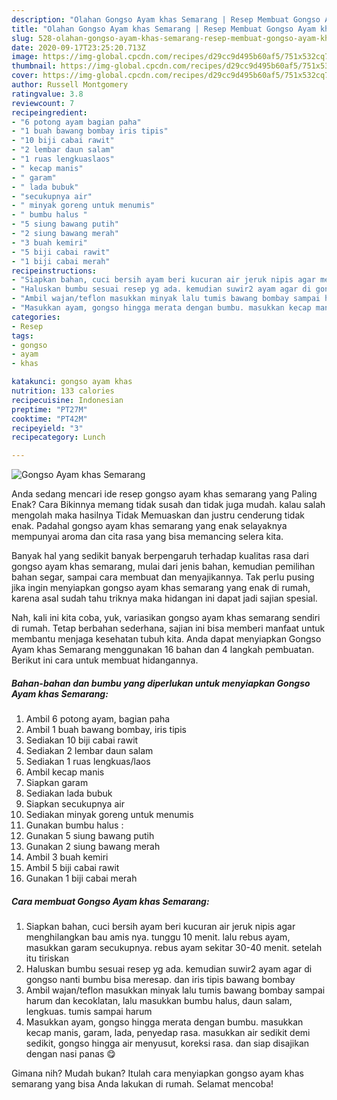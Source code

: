 ```yaml
---
description: "Olahan Gongso Ayam khas Semarang | Resep Membuat Gongso Ayam khas Semarang Yang Sedap"
title: "Olahan Gongso Ayam khas Semarang | Resep Membuat Gongso Ayam khas Semarang Yang Sedap"
slug: 528-olahan-gongso-ayam-khas-semarang-resep-membuat-gongso-ayam-khas-semarang-yang-sedap
date: 2020-09-17T23:25:20.713Z
image: https://img-global.cpcdn.com/recipes/d29cc9d495b60af5/751x532cq70/gongso-ayam-khas-semarang-foto-resep-utama.jpg
thumbnail: https://img-global.cpcdn.com/recipes/d29cc9d495b60af5/751x532cq70/gongso-ayam-khas-semarang-foto-resep-utama.jpg
cover: https://img-global.cpcdn.com/recipes/d29cc9d495b60af5/751x532cq70/gongso-ayam-khas-semarang-foto-resep-utama.jpg
author: Russell Montgomery
ratingvalue: 3.8
reviewcount: 7
recipeingredient:
- "6 potong ayam bagian paha"
- "1 buah bawang bombay iris tipis"
- "10 biji cabai rawit"
- "2 lembar daun salam"
- "1 ruas lengkuaslaos"
- " kecap manis"
- " garam"
- " lada bubuk"
- "secukupnya air"
- " minyak goreng untuk menumis"
- " bumbu halus "
- "5 siung bawang putih"
- "2 siung bawang merah"
- "3 buah kemiri"
- "5 biji cabai rawit"
- "1 biji cabai merah"
recipeinstructions:
- "Siapkan bahan, cuci bersih ayam beri kucuran air jeruk nipis agar menghilangkan bau amis nya. tunggu 10 menit. lalu rebus ayam, masukkan garam secukupnya. rebus ayam sekitar 30-40 menit. setelah itu tiriskan"
- "Haluskan bumbu sesuai resep yg ada. kemudian suwir2 ayam agar di gongso nanti bumbu bisa meresap. dan iris tipis bawang bombay"
- "Ambil wajan/teflon masukkan minyak lalu tumis bawang bombay sampai harum dan kecoklatan, lalu masukkan bumbu halus, daun salam, lengkuas. tumis sampai harum"
- "Masukkan ayam, gongso hingga merata dengan bumbu. masukkan kecap manis, garam, lada, penyedap rasa. masukkan air sedikit demi sedikit, gongso hingga air menyusut, koreksi rasa. dan siap disajikan dengan nasi panas 😋"
categories:
- Resep
tags:
- gongso
- ayam
- khas

katakunci: gongso ayam khas 
nutrition: 133 calories
recipecuisine: Indonesian
preptime: "PT27M"
cooktime: "PT42M"
recipeyield: "3"
recipecategory: Lunch

---
```



![Gongso Ayam khas Semarang](https://img-global.cpcdn.com/recipes/d29cc9d495b60af5/751x532cq70/gongso-ayam-khas-semarang-foto-resep-utama.jpg)

Anda sedang mencari ide resep gongso ayam khas semarang yang Paling Enak? Cara Bikinnya memang tidak susah dan tidak juga mudah. kalau salah mengolah maka hasilnya Tidak Memuaskan dan justru cenderung tidak enak. Padahal gongso ayam khas semarang yang enak selayaknya mempunyai aroma dan cita rasa yang bisa memancing selera kita.

Banyak hal yang sedikit banyak berpengaruh terhadap kualitas rasa dari gongso ayam khas semarang, mulai dari jenis bahan, kemudian pemilihan bahan segar, sampai cara membuat dan menyajikannya. Tak perlu pusing jika ingin menyiapkan gongso ayam khas semarang yang enak di rumah, karena asal sudah tahu triknya maka hidangan ini dapat jadi sajian spesial.




Nah, kali ini kita coba, yuk, variasikan gongso ayam khas semarang sendiri di rumah. Tetap berbahan sederhana, sajian ini bisa memberi manfaat untuk membantu menjaga kesehatan tubuh kita. Anda dapat menyiapkan Gongso Ayam khas Semarang menggunakan 16 bahan dan 4 langkah pembuatan. Berikut ini cara untuk membuat hidangannya.

<!--inarticleads1-->

##### Bahan-bahan dan bumbu yang diperlukan untuk menyiapkan Gongso Ayam khas Semarang:

1. Ambil 6 potong ayam, bagian paha
1. Ambil 1 buah bawang bombay, iris tipis
1. Sediakan 10 biji cabai rawit
1. Sediakan 2 lembar daun salam
1. Sediakan 1 ruas lengkuas/laos
1. Ambil  kecap manis
1. Siapkan  garam
1. Sediakan  lada bubuk
1. Siapkan secukupnya air
1. Sediakan  minyak goreng untuk menumis
1. Gunakan  bumbu halus :
1. Gunakan 5 siung bawang putih
1. Gunakan 2 siung bawang merah
1. Ambil 3 buah kemiri
1. Ambil 5 biji cabai rawit
1. Gunakan 1 biji cabai merah




<!--inarticleads2-->

##### Cara membuat Gongso Ayam khas Semarang:

1. Siapkan bahan, cuci bersih ayam beri kucuran air jeruk nipis agar menghilangkan bau amis nya. tunggu 10 menit. lalu rebus ayam, masukkan garam secukupnya. rebus ayam sekitar 30-40 menit. setelah itu tiriskan
1. Haluskan bumbu sesuai resep yg ada. kemudian suwir2 ayam agar di gongso nanti bumbu bisa meresap. dan iris tipis bawang bombay
1. Ambil wajan/teflon masukkan minyak lalu tumis bawang bombay sampai harum dan kecoklatan, lalu masukkan bumbu halus, daun salam, lengkuas. tumis sampai harum
1. Masukkan ayam, gongso hingga merata dengan bumbu. masukkan kecap manis, garam, lada, penyedap rasa. masukkan air sedikit demi sedikit, gongso hingga air menyusut, koreksi rasa. dan siap disajikan dengan nasi panas 😋




Gimana nih? Mudah bukan? Itulah cara menyiapkan gongso ayam khas semarang yang bisa Anda lakukan di rumah. Selamat mencoba!
